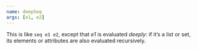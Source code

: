```yaml
---
name: deepSeq
args: [e1, e2]
---
```

This is like `seq e1 e2`, except that *e1* is evaluated *deeply*:
if it’s a list or set, its elements or attributes are also
evaluated recursively.
